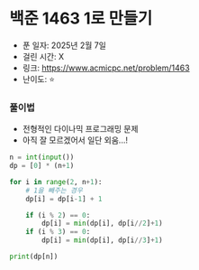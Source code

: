 # 백준 1463 1로 만들기

- 푼 일자: 2025년 2월 7일
- 걸린 시간: X
- 링크: https://www.acmicpc.net/problem/1463
- 난이도: ⭐️

### 풀이법

- 전형적인 다이나믹 프로그래밍 문제 
- 아직 잘 모르겠어서 일단 외움...!

```py
n = int(input())
dp = [0] * (n+1)

for i in range(2, n+1):
    # 1을 빼주는 경우
    dp[i] = dp[i-1] + 1

    if (i % 2) == 0:
        dp[i] = min(dp[i], dp[i//2]+1)
    if (i % 3) == 0:
        dp[i] = min(dp[i], dp[i//3]+1)

print(dp[n])
```














